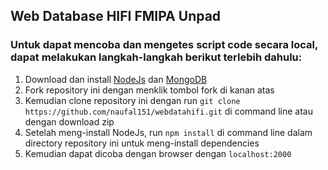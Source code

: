 ## Web Database HIFI FMIPA Unpad
### Untuk dapat mencoba dan mengetes script code secara local, dapat melakukan langkah-langkah berikut terlebih dahulu:

1. Download dan install [NodeJs](https://nodejs.org/en/ "Download NodeJs") dan [MongoDB](https://www.mongodb.com/try/download/community "Download MongoDB")
2. Fork repository ini dengan menklik tombol fork di kanan atas
3. Kemudian clone repository ini dengan run `git clone https://github.com/naufal151/webdatahifi.git` di command line atau dengan download zip
4. Setelah meng-install NodeJs, run `npm install` di command line dalam directory repository ini untuk meng-install dependencies
5. Kemudian dapat dicoba dengan browser dengan `localhost:2000`
